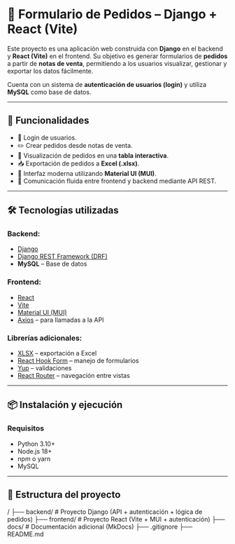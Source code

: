 # 🧾 Formulario de Pedidos – Django + React (Vite)

Este proyecto es una aplicación web construida con **Django** en el backend y **React (Vite)** en el frontend. Su objetivo es generar formularios de **pedidos** a partir de **notas de venta**, permitiendo a los usuarios visualizar, gestionar y exportar los datos fácilmente.

Cuenta con un sistema de **autenticación de usuarios (login)** y utiliza **MySQL** como base de datos.

---

## 🚀 Funcionalidades

- 🔐 Login de usuarios.
- ✏️ Crear pedidos desde notas de venta.
- 📄 Visualización de pedidos en una **tabla interactiva**.
- 📥 Exportación de pedidos a **Excel (.xlsx)**.
- 🎨 Interfaz moderna utilizando **Material UI (MUI)**.
- 🔄 Comunicación fluida entre frontend y backend mediante API REST.

---

## 🛠️ Tecnologías utilizadas

### Backend:
- [Django](https://www.djangoproject.com/)
- [Django REST Framework (DRF)](https://www.django-rest-framework.org/)
- **MySQL** – Base de datos

### Frontend:
- [React](https://reactjs.org/)
- [Vite](https://vitejs.dev/)
- [Material UI (MUI)](https://mui.com/)
- [Axios](https://axios-http.com/) – para llamadas a la API

### Librerías adicionales:
- [XLSX](https://www.npmjs.com/package/xlsx) – exportación a Excel
- [React Hook Form](https://react-hook-form.com/) – manejo de formularios
- [Yup](https://github.com/jquense/yup) – validaciones
- [React Router](https://reactrouter.com/) – navegación entre vistas

---

## 📦 Instalación y ejecución

### Requisitos
- Python 3.10+
- Node.js 18+
- npm o yarn
- MySQL

---

## 📁 Estructura del proyecto

/
├── backend/       # Proyecto Django (API + autenticación + lógica de pedidos)
├── frontend/      # Proyecto React (Vite + MUI + autenticación)
├── docs/          # Documentación adicional (MkDocs)
├── .gitignore
├── README.md